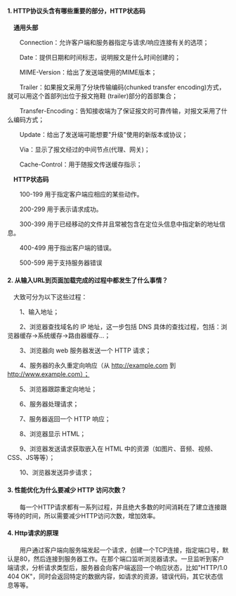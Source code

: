 #### 1. HTTP协议头含有哪些重要的部分，HTTP状态码

&emsp;**通用头部**  

&emsp;&emsp;Connection：允许客户端和服务器指定与请求/响应连接有关的选项；  

&emsp;&emsp;Date：提供日期和时间标志，说明报文是什么时间创建的；  

&emsp;&emsp;MIME-Version：给出了发送端使用的MIME版本；  

&emsp;&emsp;Trailer：如果报文采用了分块传输编码(chunked transfer encoding)方式，就可以用这个首部列出位于报文拖鞋	(trailer)部分的首部集合；  

&emsp;&emsp;Transfer-Encoding：告知接收端为了保证报文的可靠传输，对报文采用了什么编码方式；  

&emsp;&emsp;Update：给出了发送端可能想要"升级"使用的新版本或协议；  

&emsp;&emsp;Via：显示了报文经过的中间节点(代理、网关)； 

&emsp;&emsp;Cache-Control：用于随报文传送缓存指示；  	

&emsp;**HTTP状态码**  

&emsp;&emsp;100-199 用于指定客户端应相应的某些动作。  

&emsp;&emsp;200-299 用于表示请求成功。   

&emsp;&emsp;300-399 用于已经移动的文件并且常被包含在定位头信息中指定新的地址信息。   

&emsp;&emsp;400-499 用于指出客户端的错误。   

&emsp;&emsp;500-599 用于支持服务器错误  

#### 2. 从输入URL到页面加载完成的过程中都发生了什么事情？  

&emsp;大致可分为以下这些过程：  

&emsp;&emsp;1、输入地址；  

&emsp;&emsp;2、浏览器查找域名的 IP 地址，这一步包括 DNS 具体的查找过程，包括：浏览器缓存->系统缓存->路由器缓存...；  

&emsp;&emsp;3、浏览器向 web 服务器发送一个 HTTP 请求；  

&emsp;&emsp;4、服务器的永久重定向响应（从 http://example.com 到 http://www.example.com）；  

&emsp;&emsp;5、浏览器跟踪重定向地址；  

&emsp;&emsp;6、服务器处理请求；  

&emsp;&emsp;7、服务器返回一个 HTTP 响应；  

&emsp;&emsp;8、浏览器显示 HTML；  

&emsp;&emsp;9、浏览器发送请求获取嵌入在 HTML 中的资源（如图片、音频、视频、CSS、JS等等）；  

&emsp;&emsp;10、浏览器发送异步请求；  

#### 3. 性能优化为什么要减少 HTTP 访问次数？  

&emsp;&emsp;每一个HTTP请求都有一系列过程，并且绝大多数的时间消耗在了建立连接跟等待的时间，所以需要减少HTTP访问次数，增加效率。  

#### 4. Http请求的原理  

&emsp;&emsp;用户通过客户端向服务端发起一个请求，创建一个TCP连接，指定端口号，默认是80，然后连接到服务器工作。在那个端口监听浏览器请求。一旦监听到客户端请求，分析请求类型后，服务器会向客户端返回一个响应状态，比如"HTTP/1.0 404 OK"，同时会返回特定的数据内容，如请求的资源，错误代码，其它状态信息等等。
